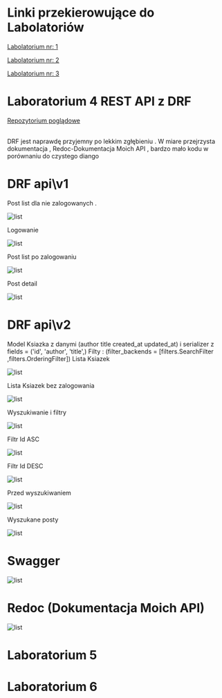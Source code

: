 # Linki przekierowujące do Labolatoriów 

<p><a href="#Lab4">Labolatorium nr: 1</a></p>
<p><a href="#Lab5">Labolatorium nr: 2</a></p>
<p><a href="#Lab6">Labolatorium nr: 3</a></p>

<a id="Lab4"></a></p>

# Laboratorium 4 REST API z DRF
<p><a href = "https://github.com/wsvincent/restapiswithdjango">Repozytorium poglądowe </a></p>
<br>
DRF jest naprawdę przyjemny po lekkim zgłębieniu . W miare przejrzysta dokumentacja , Redoc-Dokumentacja Moich API , bardzo mało kodu w porównaniu do czystego diango 

<h1>DRF api\v1</h1>

Post list dla nie zalogowanych .

![list](DRF/static/Scr/1.PNG "Start")

Logowanie 

![list](DRF/static/Scr/2.PNG "Start")

Post list po zalogowaniu 

![list](DRF/static/Scr/3.PNG "Start")

Post detail 

![list](DRF/static/Scr/4.PNG "Start")

<h1>DRF api\v2</h1>
Model Ksiazka z danymi (author  title created_at updated_at) i serializer z fields = ('id', 'author', 'title',)
Filty : (filter_backends = [filters.SearchFilter ,filters.OrderingFilter])
Lista Ksiazek 

![list](DRF/static/Scr/5.PNG "Start")

Lista Ksiazek bez zalogowania 

![list](DRF/static/Scr/6.PNG "Start")

Wyszukiwanie i filtry 

![list](DRF/static/Scr/7.PNG "Start")

Filtr Id ASC

![list](DRF/static/Scr/8.PNG "Start")

Filtr Id DESC

![list](DRF/static/Scr/9.PNG "Start")

Przed wyszukiwaniem 

![list](DRF/static/Scr/10.PNG "Start")

Wyszukane posty 

![list](DRF/static/Scr/11.PNG "Start")

<h1>Swagger</h1>

![list](DRF/static/Scr/12.PNG "Start")

<h1>Redoc (Dokumentacja Moich API)</h1>

![list](DRF/static/Scr/13.PNG "Start")








<a id="Lab5"></a>
# Laboratorium 5 


<a id="Lab6"></a>
# Laboratorium 6 



